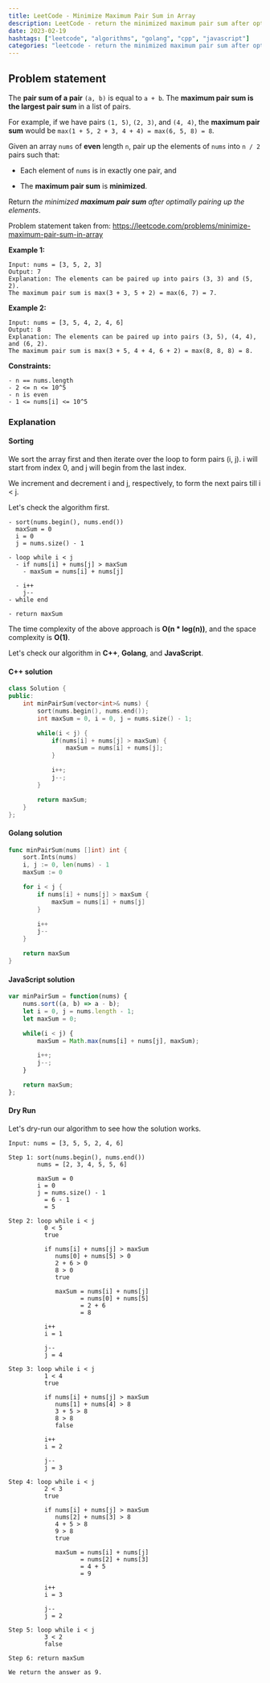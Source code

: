 ```yaml
---
title: LeetCode - Minimize Maximum Pair Sum in Array
description: LeetCode - return the minimized maximum pair sum after optimally pairing up the elements using C++, Golang, and JavaScript.
date: 2023-02-19
hashtags: ["leetcode", "algorithms", "golang", "cpp", "javascript"]
categories: "leetcode - return the minimized maximum pair sum after optimally pairing up the elements, c++, golang, javascript"
---
```


## Problem statement

The **pair sum of a pair** `(a, b)` is equal to `a + b`. The **maximum pair sum is the largest pair sum** in a list of pairs.

For example, if we have pairs `(1, 5)`, `(2, 3)`, and `(4, 4)`, the **maximum pair sum** would be `max(1 + 5, 2 + 3, 4 + 4) = max(6, 5, 8) = 8`.

Given an array `nums` of **even** length `n`, pair up the elements of `nums` into `n / 2` pairs such that:

* Each element of `nums` is in exactly one pair, and

* The **maximum pair sum** is **minimized**.

Return *the minimized **maximum pair sum** after optimally pairing up the elements*.

Problem statement taken from: <a href='https://leetcode.com/problems/minimize-maximum-pair-sum-in-array' target='_blank'>https://leetcode.com/problems/minimize-maximum-pair-sum-in-array</a>

**Example 1:**

```
Input: nums = [3, 5, 2, 3]
Output: 7
Explanation: The elements can be paired up into pairs (3, 3) and (5, 2).
The maximum pair sum is max(3 + 3, 5 + 2) = max(6, 7) = 7.
```

**Example 2:**

```
Input: nums = [3, 5, 4, 2, 4, 6]
Output: 8
Explanation: The elements can be paired up into pairs (3, 5), (4, 4), and (6, 2).
The maximum pair sum is max(3 + 5, 4 + 4, 6 + 2) = max(8, 8, 8) = 8.
```

**Constraints:**

```
- n == nums.length
- 2 <= n <= 10^5
- n is even
- 1 <= nums[i] <= 10^5
```

### Explanation

#### Sorting

We sort the array first and then iterate over the loop to form pairs (i, j). i will start from index 0, and j will begin from the last index.

We increment and decrement i and j, respectively, to form the next pairs till i < j.

Let's check the algorithm first.

```
- sort(nums.begin(), nums.end())
  maxSum = 0
  i = 0
  j = nums.size() - 1

- loop while i < j
  - if nums[i] + nums[j] > maxSum
    - maxSum = nums[i] + nums[j]

  - i++
    j--
- while end

- return maxSum
```

The time complexity of the above approach is **O(n * log(n))**, and the space complexity is **O(1)**.

Let's check our algorithm in **C++**, **Golang**, and **JavaScript**.

#### C++ solution

```cpp
class Solution {
public:
    int minPairSum(vector<int>& nums) {
        sort(nums.begin(), nums.end());
        int maxSum = 0, i = 0, j = nums.size() - 1;

        while(i < j) {
            if(nums[i] + nums[j] > maxSum) {
                maxSum = nums[i] + nums[j];
            }

            i++;
            j--;
        }

        return maxSum;
    }
};
```

#### Golang solution

```go
func minPairSum(nums []int) int {
    sort.Ints(nums)
    i, j := 0, len(nums) - 1
    maxSum := 0

    for i < j {
        if nums[i] + nums[j] > maxSum {
            maxSum = nums[i] + nums[j]
        }

        i++
        j--
    }

    return maxSum
}
```

#### JavaScript solution

```javascript
var minPairSum = function(nums) {
    nums.sort((a, b) => a - b);
    let i = 0, j = nums.length - 1;
    let maxSum = 0;

    while(i < j) {
        maxSum = Math.max(nums[i] + nums[j], maxSum);

        i++;
        j--;
    }

    return maxSum;
};
```

#### Dry Run

Let's dry-run our algorithm to see how the solution works.

```
Input: nums = [3, 5, 5, 2, 4, 6]

Step 1: sort(nums.begin(), nums.end())
        nums = [2, 3, 4, 5, 5, 6]

        maxSum = 0
        i = 0
        j = nums.size() - 1
          = 6 - 1
          = 5

Step 2: loop while i < j
          0 < 5
          true

          if nums[i] + nums[j] > maxSum
             nums[0] + nums[5] > 0
             2 + 6 > 0
             8 > 0
             true

             maxSum = nums[i] + nums[j]
                    = nums[0] + nums[5]
                    = 2 + 6
                    = 8

          i++
          i = 1

          j--
          j = 4

Step 3: loop while i < j
          1 < 4
          true

          if nums[i] + nums[j] > maxSum
             nums[1] + nums[4] > 8
             3 + 5 > 8
             8 > 8
             false

          i++
          i = 2

          j--
          j = 3

Step 4: loop while i < j
          2 < 3
          true

          if nums[i] + nums[j] > maxSum
             nums[2] + nums[3] > 8
             4 + 5 > 8
             9 > 8
             true

             maxSum = nums[i] + nums[j]
                    = nums[2] + nums[3]
                    = 4 + 5
                    = 9

          i++
          i = 3

          j--
          j = 2

Step 5: loop while i < j
          3 < 2
          false

Step 6: return maxSum

We return the answer as 9.
```
